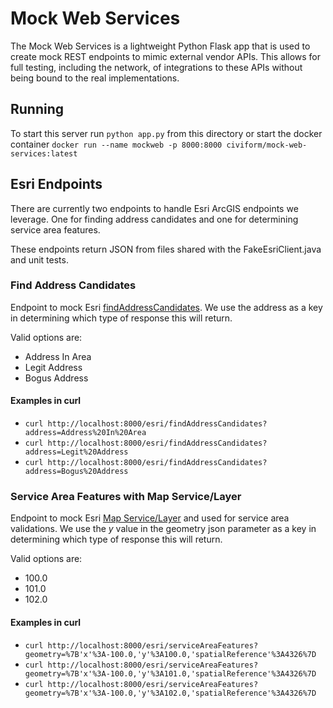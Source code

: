 # Mock Web Services

The Mock Web Services is a lightweight Python Flask app that is used to create
mock REST endpoints to mimic external vendor APIs. This allows for full testing,
including the network, of integrations to these APIs without being bound to the
real implementations.

## Running

To start this server run `python app.py` from this directory or start the docker
container `docker run --name mockweb -p 8000:8000 civiform/mock-web-services:latest`

## Esri Endpoints

There are currently two endpoints to handle Esri ArcGIS endpoints we leverage.
One for finding address candidates and one for determining service area
features.

These endpoints return JSON from files shared with the FakeEsriClient.java and
unit tests.

### Find Address Candidates

Endpoint to mock Esri [findAddressCandidates](https://developers.arcgis.com/rest/geocode/api-reference/geocoding-find-address-candidates.htm). We use the address as a key in determining which type of response this will return.

Valid options are:

- Address In Area
- Legit Address
- Bogus Address

#### Examples in curl

- `curl http://localhost:8000/esri/findAddressCandidates?address=Address%20In%20Area`
- `curl http://localhost:8000/esri/findAddressCandidates?address=Legit%20Address`
- `curl http://localhost:8000/esri/findAddressCandidates?address=Bogus%20Address`

### Service Area Features with Map Service/Layer

Endpoint to mock Esri [Map Service/Layer](https://developers.arcgis.com/rest/services-reference/enterprise/query-feature-service-layer-.htm) and used for service area validations. We use the _y_ value in the geometry json parameter as a key in determining which type of response this will return.

Valid options are:

- 100.0
- 101.0
- 102.0

#### Examples in curl

- `curl http://localhost:8000/esri/serviceAreaFeatures?geometry=%7B'x'%3A-100.0,'y'%3A100.0,'spatialReference'%3A4326%7D`
- `curl http://localhost:8000/esri/serviceAreaFeatures?geometry=%7B'x'%3A-100.0,'y'%3A101.0,'spatialReference'%3A4326%7D`
- `curl http://localhost:8000/esri/serviceAreaFeatures?geometry=%7B'x'%3A-100.0,'y'%3A102.0,'spatialReference'%3A4326%7D`
